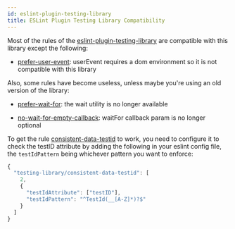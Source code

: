 ```yaml
---
id: eslint-plugin-testing-library
title: ESLint Plugin Testing Library Compatibility
---
```



Most of the rules of the [eslint-plugin-testing-library](https://github.com/testing-library/eslint-plugin-testing-library) are compatible with this library except the following:

- [prefer-user-event](https://github.com/testing-library/eslint-plugin-testing-library/blob/main/docs/rules/prefer-user-event.md): userEvent requires a dom environment so it is not compatible with this library

Also, some rules have become useless, unless maybe you're using an old version of the library:

- [prefer-wait-for](https://github.com/testing-library/eslint-plugin-testing-library/blob/main/docs/rules/prefer-wait-for.md): the wait utility is no longer available

- [no-wait-for-empty-callback](https://github.com/testing-library/eslint-plugin-testing-library/blob/main/docs/rules/no-wait-for-empty-callback.md): waitFor callback param is no longer optional

To get the rule [consistent-data-testid](https://github.com/testing-library/eslint-plugin-testing-library/blob/main/docs/rules/consistent-data-testid.md) to work, you need to configure it to check the testID attribute by adding the following in your eslint config file, the `testIdPattern` being whichever pattern you want to enforce:

```javascript
{
  "testing-library/consistent-data-testid": [
    2,
    {
      "testIdAttribute": ["testID"],
      "testIdPattern": "^TestId(__[A-Z]*)?$"
    }
  ]
}
```